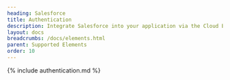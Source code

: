 ```yaml
---
heading: Salesforce
title: Authentication
description: Integrate Salesforce into your application via the Cloud Elements APIs.
layout: docs
breadcrumbs: /docs/elements.html
parent: Supported Elements
order: 10
---
```


{% include authentication.md %}
